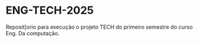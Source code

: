 # ENG-TECH-2025
Reposit[orio para execução o projeto TECH do primeiro semestre do curso Eng. Da computação.
